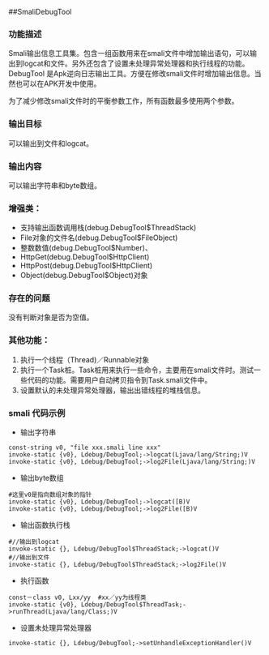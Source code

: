 ##SmaliDebugTool

### 功能描述
Smali输出信息工具集。包含一组函数用来在smali文件中增加输出语句，可以输出到logcat和文件。另外还包含了设置未处理异常处理器和执行线程的功能。DebugTool 是Apk逆向日志输出工具。方便在修改smali文件时增加输出信息。当然也可以在APK开发中使用。
  
为了减少修改smali文件时的平衡参数工作，所有函数最多使用两个参数。
  
### 输出目标
可以输出到文件和logcat。
  
### 输出内容
可以输出字符串和byte数组。
  
### 增强类：
- 支持输出函数调用栈(debug.DebugTool$ThreadStack)
- File对象的文件名(debug.DebugTool$FileObject)
- 整数数值(debug.DebugTool$Number)、
- HttpGet(debug.DebugTool$HttpClient)
- HttpPost(debug.DebugTool$HttpClient)
- Object(debug.DebugTool$Object)对象
  
### 存在的问题
没有判断对象是否为空值。
  
### 其他功能：
1. 执行一个线程（Thread)／Runnable对象
2. 执行一个Task桩。Task桩用来执行一些命令，主要用在smali文件时。测试一些代码的功能。需要用户自动拷贝指令到Task.smali文件中。
3. 设置默认的未处理异常处理器，输出出错线程的堆栈信息。
  
### smali 代码示例
  
- 输出字符串
``` smali
const-string v0, "file xxx.smali line xxx"
invoke-static {v0}, Ldebug/DebugTool;->logcat(Ljava/lang/String;)V
invoke-static {v0}, Ldebug/DebugTool;->log2File(Ljava/lang/String;)V
```
- 输出byte数组
``` smali
#这里v0是指向数组对象的指针	
invoke-static {v0}, Ldebug/DebugTool;->logcat([B)V
invoke-static {v0}, Ldebug/DebugTool;->log2File([B)V
```
- 输出函数执行栈
``` smali
#//输出到logcat
invoke-static {}, Ldebug/DebugTool$ThreadStack;->logcat()V
#//输出到文件
invoke-static {}, Ldebug/DebugTool$ThreadStack;->log2File()V
```
- 执行函数
``` smali
const－class v0, Lxx/yy  #xx／yy为线程类
invoke-static {v0}, Ldebug/DebugTool$ThreadTask;->runThread(Ljava/lang/Class;)V
```
- 设置未处理异常处理器
``` smali
invoke-static {}, Ldebug/DebugTool;->setUnhandleExceptionHandler()V
```
